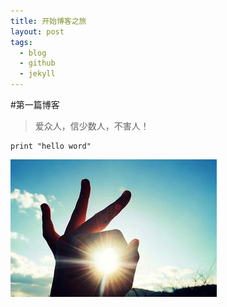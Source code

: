```yaml
---
title: 开始博客之旅
layout: post
tags:
  - blog
  - github
  - jekyll
---
```



#第一篇博客
> 爱众人，信少数人，不害人！

```
print "hello word"
```



![My Blog](/media/files/2014/07/20/myblog.jpg)
